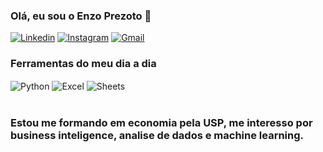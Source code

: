 ### Olá, eu sou o Enzo Prezoto 👋

[![Linkedin](https://img.shields.io/badge/LinkedIn-0077B5?style=for-the-badge&logo=linkedin&logoColor=white)](https://www.linkedin.com/in/enzoprezoto/) 
[![Instagram](https://img.shields.io/badge/Instagram-E4405F?style=for-the-badge&logo=instagram&logoColor=white)](https://www.instagram.com/enzoprezoto/)
[![Gmail](https://img.shields.io/badge/Gmail-D14836?style=for-the-badge&logo=gmail&logoColor=white)](mailto:prezoto.enzo@gmail.com)

### Ferramentas do meu dia a dia 
<div style="display: inline_block">
  <img align="center" alt="Python" src="https://img.shields.io/badge/Python-14354C?style=for-the-badge&logo=python&logoColor=white" />
  <img align="center" alt="Excel" src="https://img.shields.io/badge/Microsoft_Excel-217346?style=for-the-badge&logo=microsoft-excel&logoColor=white" />
  <img align="center" alt="Sheets" src="https://img.shields.io/badge/Google%20Sheets-34A853?style=for-the-badge&logo=google-sheets&logoColor=white" /> 
</div><br/>

### Estou me formando em economia pela USP, me interesso por business inteligence, analise de dados e machine learning. 
